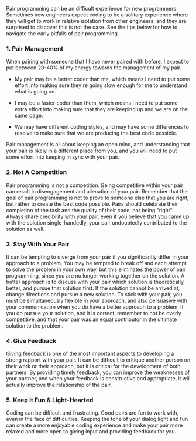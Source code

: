 Pair programming can be an difficult experience for new programmers. Sometimes new engineers expect coding to be a solitary experience where they will get to work in relative isolation from other engineers, and they are surprised to discover this is not the case. See the tips below for how to navigate the early pitfalls of pair programming.

### 1. Pair Management
When pairing with someone that I have never paired with before, I expect to put between 20-40% of my energy towards the management of my pair.

* My pair may be a better coder than me, which means I need to put some effort into making sure they're going slow enough for me to understand what is going on. 

* I may be a faster coder than them, which means I need to put some extra effort into making sure that they are keeping up and we are on the same page. 

* We may have different coding styles, and may have some differences to resolve to make sure that we are producing the best code possible.

Pair management is all about keeping an open mind, and understanding that your pair is likely in a different place from you, and you will need to put some effort into keeping in sync with your pair. 


### 2. Not A Competition
Pair programming is not a competition. Being competitive within your pair can result in disengagement and alienation of your pair. Remember that the goal of pair programming is not to prove to someone else that you are right, but rather to create the best code possible. Pairs should celebrate their completion of the task and the quality of their code, not being "right". Always share credibility with your pair, even if you believe that you came up with the solution single-handedly, your pair undoubtedly contributed to the solution as well.


### 3. Stay With Your Pair
It can be tempting to diverge from your pair if you significantly differ in your approach to a problem. You may be tempted to break off and each attempt to solve the problem in your own way, but this eliminates the power of pair programming, since you are no longer working together on the solution. A better approach is to discuss with your pair which solution is theoretically better, and pursue that solution first. If the solution cannot be arrived at, change directions and pursue a new solution. To stick with your pair, you must be simultaneously flexible in your approach, and also persuasive with your communication when you do have a better approach to a problem. If you do pursue your solution, and it is correct, remember to not be overly competitive, and that your pair was an equal contributor in the ultimate solution to the problem.


### 4. Give Feedback
Giving feedback is one of the most important aspects to developing a strong rapport with your pair. It can be difficult to critique another person on their work or their approach, but it is critical for the development of both partners. By providing timely feedback, you can improve the weaknesses of your partner, and when your feedback is constructive and appropriate, it will actually improve the relationship of the pair.


### 5. Keep it Fun & Light-Hearted
Coding can be difficult and frustrating. Good pairs are fun to work with, even in the face of difficulties. Keeping the tone of your dialog light and fun can create a more enjoyable coding experience and make your pair more relaxed and more open to giving input and providing feedback for you.